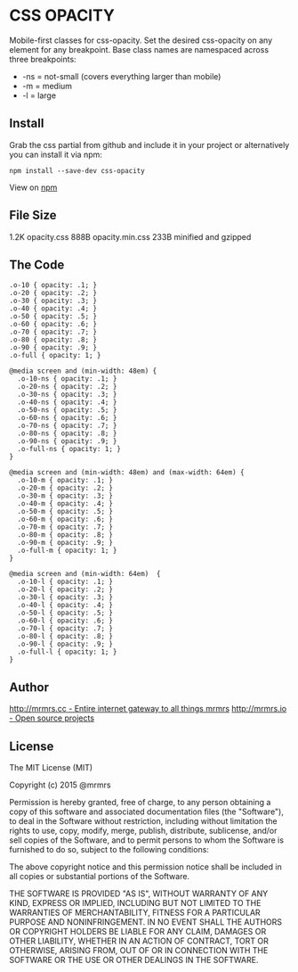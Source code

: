 # CSS OPACITY

  Mobile-first classes for css-opacity.
  Set the desired css-opacity on any element for any breakpoint.
  Base class names are namespaced across three breakpoints:

*  -ns = not-small (covers everything larger than mobile)
*  -m  = medium
*  -l  = large

## Install
Grab the css partial from github and include it in your project or alternatively
you can install it via npm:
```
npm install --save-dev css-opacity
```
View on [npm](https://www.npmjs.org/package/css-opacity)


## File Size

1.2K opacity.css
888B opacity.min.css
233B minified and gzipped

## The Code
```
.o-10 { opacity: .1; }
.o-20 { opacity: .2; }
.o-30 { opacity: .3; }
.o-40 { opacity: .4; }
.o-50 { opacity: .5; }
.o-60 { opacity: .6; }
.o-70 { opacity: .7; }
.o-80 { opacity: .8; }
.o-90 { opacity: .9; }
.o-full { opacity: 1; }

@media screen and (min-width: 48em) {
  .o-10-ns { opacity: .1; }
  .o-20-ns { opacity: .2; }
  .o-30-ns { opacity: .3; }
  .o-40-ns { opacity: .4; }
  .o-50-ns { opacity: .5; }
  .o-60-ns { opacity: .6; }
  .o-70-ns { opacity: .7; }
  .o-80-ns { opacity: .8; }
  .o-90-ns { opacity: .9; }
  .o-full-ns { opacity: 1; }
}

@media screen and (min-width: 48em) and (max-width: 64em) {
  .o-10-m { opacity: .1; }
  .o-20-m { opacity: .2; }
  .o-30-m { opacity: .3; }
  .o-40-m { opacity: .4; }
  .o-50-m { opacity: .5; }
  .o-60-m { opacity: .6; }
  .o-70-m { opacity: .7; }
  .o-80-m { opacity: .8; }
  .o-90-m { opacity: .9; }
  .o-full-m { opacity: 1; }
}

@media screen and (min-width: 64em)  {
  .o-10-l { opacity: .1; }
  .o-20-l { opacity: .2; }
  .o-30-l { opacity: .3; }
  .o-40-l { opacity: .4; }
  .o-50-l { opacity: .5; }
  .o-60-l { opacity: .6; }
  .o-70-l { opacity: .7; }
  .o-80-l { opacity: .8; }
  .o-90-l { opacity: .9; }
  .o-full-l { opacity: 1; }
}

```

## Author

[http://mrmrs.cc - Entire internet gateway to all things mrmrs](http://mrmrs.cc)
[http://mrmrs.io - Open source projects](http://mrmrs.io)

## License

The MIT License (MIT)

Copyright (c) 2015 @mrmrs

Permission is hereby granted, free of charge, to any person obtaining a copy
of this software and associated documentation files (the "Software"), to deal
in the Software without restriction, including without limitation the rights
to use, copy, modify, merge, publish, distribute, sublicense, and/or sell
copies of the Software, and to permit persons to whom the Software is
furnished to do so, subject to the following conditions:

The above copyright notice and this permission notice shall be included in
all copies or substantial portions of the Software.

THE SOFTWARE IS PROVIDED "AS IS", WITHOUT WARRANTY OF ANY KIND, EXPRESS OR
IMPLIED, INCLUDING BUT NOT LIMITED TO THE WARRANTIES OF MERCHANTABILITY,
FITNESS FOR A PARTICULAR PURPOSE AND NONINFRINGEMENT. IN NO EVENT SHALL THE
AUTHORS OR COPYRIGHT HOLDERS BE LIABLE FOR ANY CLAIM, DAMAGES OR OTHER
LIABILITY, WHETHER IN AN ACTION OF CONTRACT, TORT OR OTHERWISE, ARISING FROM,
OUT OF OR IN CONNECTION WITH THE SOFTWARE OR THE USE OR OTHER DEALINGS IN
THE SOFTWARE.

